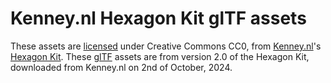 # Kenney.nl Hexagon Kit glTF assets

These assets are [licensed][] under Creative Commons CC0, from [Kenney.nl][]'s [Hexagon Kit][].
These [glTF][] assets are from version 2.0 of the Hexagon Kit, downloaded from Kenney.nl on 2nd of October, 2024.

[glTF]: https://en.wikipedia.org/wiki/GlTF
[licensed]: License.txt
[Hexagon Kit]: https://kenney.nl/assets/hexagon-kit
[Kenney.nl]: https://kenney.nl/
